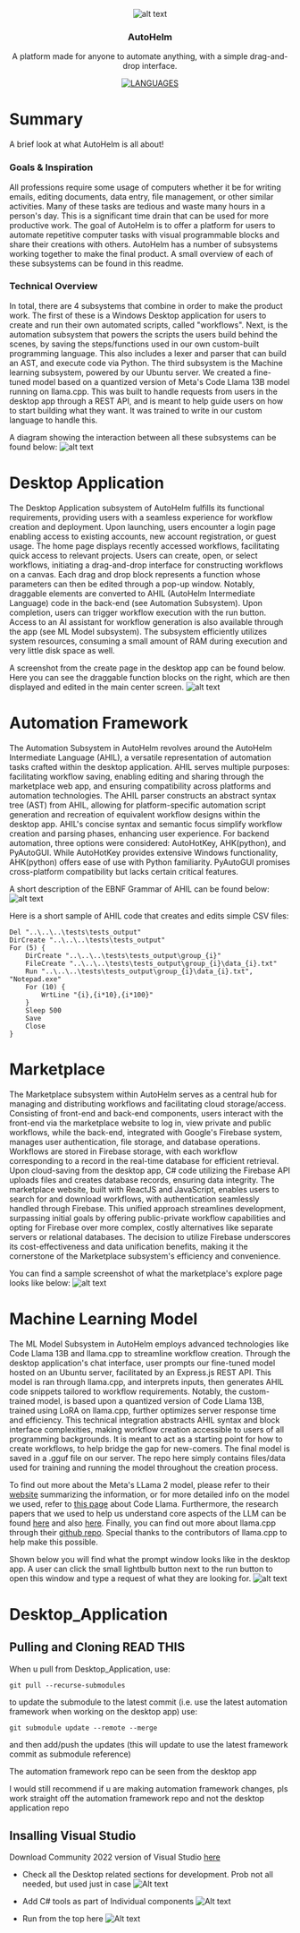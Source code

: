 <div align="center">

![alt text](https://raw.githubusercontent.com/AutoHelm-Inc/.github/main/profile/image-14.png)

### AutoHelm
A platform made for anyone to automate anything, with a simple drag-and-drop interface.

[![LANGUAGES](https://img.shields.io/badge/Languages-C%23,%20Python,%20JavaScript-blue)]()

</div>

# Summary
A brief look at what AutoHelm is all about!

### Goals & Inspiration
All professions require some usage of computers whether it be for writing emails, editing documents, data entry, file management, or other similar activities. Many of these tasks are tedious and waste many hours in a person's day. This is a significant time drain that can be used for more productive work. The goal of AutoHelm is to offer a platform for users to automate repetitive computer tasks with visual programmable blocks and share their creations with others. AutoHelm has a number of subsystems working together to make the final product. A small overview of each of these subsystems can be found in this readme. 

### Technical Overview
In total, there are 4 subsystems that combine in order to make the product work. The first of these is a Windows Desktop application for users to create and run their own automated scripts, called "workflows". Next, is the automation subsystem that powers the scripts the users build behind the scenes, by saving the steps/functions used in our own custom-built programming language. This also includes a lexer and parser that can build an AST, and execute code via Python. The third subsystem is the Machine learning subsystem, powered by our Ubuntu server. We created a fine-tuned model based on a quantized version of Meta's Code Llama 13B model running on llama.cpp. This was built to handle requests from users in the desktop app through a REST API, and is meant to help guide users on how to start building what they want. It was trained to write in our custom language to handle this.

A diagram showing the interaction between all these subsystems can be found below:
![alt text](https://raw.githubusercontent.com/AutoHelm-Inc/.github/main/profile/image-9.png)

# Desktop Application
The Desktop Application subsystem of AutoHelm fulfills its functional requirements, providing users with a seamless experience for workflow creation and deployment. Upon launching, users encounter a login page enabling access to existing accounts, new account registration, or guest usage. The home page displays recently accessed workflows, facilitating quick access to relevant projects. Users can create, open, or select workflows, initiating a drag-and-drop interface for constructing workflows on a canvas. Each drag and drop block represents a function whose parameters can then be edited through a pop-up window. Notably, draggable elements are converted to AHIL (AutoHelm Intermediate Language) code in the back-end (see Automation Subsystem). Upon completion, users can trigger workflow execution with the run button. Access to an AI assistant for workflow generation is also available through the app (see ML Model subsystem). The subsystem efficiently utilizes system resources, consuming a small amount of RAM during execution and very little disk space as well.

A screenshot from the create page in the desktop app can be found below. Here you can see the draggable function blocks on the right, which are then displayed and edited in the main center screen.
![alt text](https://raw.githubusercontent.com/AutoHelm-Inc/.github/main/profile/image-7.png)

# Automation Framework
The Automation Subsystem in AutoHelm revolves around the AutoHelm Intermediate Language (AHIL), a versatile representation of automation tasks crafted within the desktop application. AHIL serves multiple purposes: facilitating workflow saving, enabling editing and sharing through the marketplace web app, and ensuring compatibility across platforms and automation technologies. The AHIL parser constructs an abstract syntax tree (AST) from AHIL, allowing for platform-specific automation script generation and recreation of equivalent workflow designs within the desktop app. AHIL's concise syntax and semantic focus simplify workflow creation and parsing phases, enhancing user experience. For backend automation, three options were considered: AutoHotKey, AHK(python), and PyAutoGUI. While AutoHotKey provides extensive Windows functionality, AHK(python) offers ease of use with Python familiarity. PyAutoGUI promises cross-platform compatibility but lacks certain critical features. 

A short description of the EBNF Grammar of AHIL can be found below:
![alt text](https://raw.githubusercontent.com/AutoHelm-Inc/.github/main/profile/image-8.png)

Here is a short sample of AHIL code that creates and edits simple CSV files:
```
Del "..\..\..\tests\tests_output"
DirCreate "..\..\..\tests\tests_output"
For (5) {
    DirCreate "..\..\..\tests\tests_output\group_{i}"
    FileCreate "..\..\..\tests\tests_output\group_{i}\data_{i}.txt"
    Run "..\..\..\tests\tests_output\group_{i}\data_{i}.txt", "Notepad.exe"
    For (10) {
        WrtLine "{i},{i*10},{i*100}"
    }
    Sleep 500
    Save
    Close
}
```

# Marketplace
The Marketplace subsystem within AutoHelm serves as a central hub for managing and distributing workflows and facilitating cloud storage/access. Consisting of front-end and back-end components, users interact with the front-end via the marketplace website to log in, view private and public workflows, while the back-end, integrated with Google's Firebase system, manages user authentication, file storage, and database operations. Workflows are stored in Firebase storage, with each workflow corresponding to a record in the real-time database for efficient retrieval. Upon cloud-saving from the desktop app, C# code utilizing the Firebase API uploads files and creates database records, ensuring data integrity. The marketplace website, built with ReactJS and JavaScript, enables users to search for and download workflows, with authentication seamlessly handled through Firebase. This unified approach streamlines development, surpassing initial goals by offering public-private workflow capabilities and opting for Firebase over more complex, costly alternatives like separate servers or relational databases. The decision to utilize Firebase underscores its cost-effectiveness and data unification benefits, making it the cornerstone of the Marketplace subsystem's efficiency and convenience. 

You can find a sample screenshot of what the marketplace's explore page looks like below:
![alt text](https://raw.githubusercontent.com/AutoHelm-Inc/.github/main/profile/image-6.png)

# Machine Learning Model
The ML Model Subsystem in AutoHelm employs advanced technologies like Code Llama 13B and llama.cpp to streamline workflow creation. Through the desktop application's chat interface, user prompts our fine-tuned model hosted on an Ubuntu server, facilitated by an Express.js REST API. This model is ran through llama.cpp, and interprets inputs, then generates AHIL code snippets tailored to workflow requirements. Notably, the custom-trained model, is based upon a quantized version of Code Llama 13B, trained using LoRA on llama.cpp, further optimizes server response time and efficiency. This technical integration abstracts AHIL syntax and block interface complexities, making workflow creation accessible to users of all programming backgrounds. It is meant to act as a starting point for how to create workflows, to help bridge the gap for new-comers. The final model is saved in a .gguf file on our server. The repo here simply contains files/data used for training and running the model throughout the creation process.

To find out more about the Meta's LLama 2 model, please refer to their [website](https://llama.meta.com/) summarizing the information, or for more detailed info on the model we used, refer to [this page](https://ai.meta.com/blog/code-llama-large-language-model-coding/) about Code Llama. Furthermore, the research papers that we used to help us understand core aspects of the LLM can be found [here](https://ai.meta.com/research/publications/llama-2-open-foundation-and-fine-tuned-chat-models/) and also [here](https://ai.meta.com/research/publications/code-llama-open-foundation-models-for-code/). Finally, you can find out more about llama.cpp through their [github repo](https://github.com/ggerganov/llama.cpp). Special thanks to the contributors of llama.cpp to help make this possible.

Shown below you will find what the prompt window looks like in the desktop app. A user can click the small lightbulb button next to the run button to open this window and type a request of what they are looking for.
![alt text](https://raw.githubusercontent.com/AutoHelm-Inc/.github/main/profile/image-11.png)


# Desktop_Application

## Pulling and Cloning READ THIS
When u pull from Desktop_Application, use:
```
git pull --recurse-submodules
```

to update the submodule to the latest commit (i.e. use the latest automation framework when working on the desktop app) use:
```
git submodule update --remote --merge
```
and then add/push the updates (this will update to use the latest framework commit as submodule reference)

The automation framework repo can be seen from the desktop app

I would still recommend if u are making automation framework changes, pls work straight off the automation framework repo and not the desktop application repo

## Insalling Visual Studio
Download Community 2022 version of Visual Studio [here](https://visualstudio.microsoft.com/vs/)

- Check all the Desktop related sections for development. Prob not all needed, but used just in case
![Alt text](image.png)

- Add C# tools as part of Individual components
![Alt text](image-1.png)

- Run from the top here
![Alt text](image-2.png)
